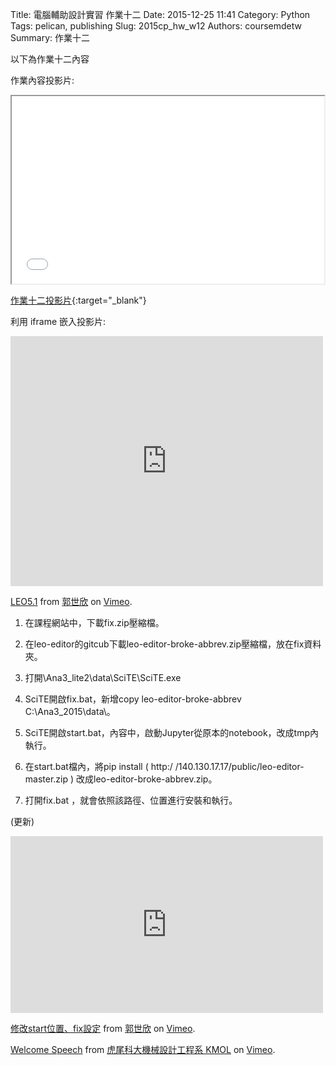 Title: 電腦輔助設計實習 作業十二
Date: 2015-12-25 11:41
Category: Python
Tags: pelican, publishing
Slug: 2015cp_hw_w12
Authors: coursemdetw
Summary: 作業十二

以下為作業十二內容

作業內容投影片:

<iframe src=" cadp_w12_simplest.html" width="500" height="300"></iframe>

[作業十二投影片](simplest7.html){:target="_blank"}

利用 iframe 嵌入投影片:


<iframe src="https://player.vimeo.com/video/149942487" width="500" height="400" frameborder="0" webkitallowfullscreen mozallowfullscreen allowfullscreen></iframe> <p><a href="https://vimeo.com/149942487">LEO5.1</a> from <a href="https://vimeo.com/user44938638">郭世欣</a> on <a href="https://vimeo.com">Vimeo</a>.</p>

1. 在課程網站中，下載fix.zip壓縮檔。

2. 在leo-editor的gitcub下載leo-editor-broke-abbrev.zip壓縮檔，放在fix資料夾。

3. 打開\Ana3_lite2\data\SciTE\SciTE.exe

4. SciTE開啟fix.bat，新增copy leo-editor-broke-abbrev C:\Ana3_2015\data\。

5. SciTE開啟start.bat，內容中，啟動Jupyter從原本的notebook，改成tmp內執行。

6. 在start.bat檔內，將pip install ( http:/ /140.130.17.17/public/leo-editor-master.zip ) 改成leo-editor-broke-abbrev.zip。

7. 打開fix.bat ，就會依照該路徑、位置進行安裝和執行。

(更新)

<iframe src="https://player.vimeo.com/video/151209147" width="500" height="283" frameborder="0" webkitallowfullscreen mozallowfullscreen allowfullscreen></iframe>
<p><a href="https://vimeo.com/151209147">修改start位置、fix設定</a> from <a href="https://vimeo.com/user44938638">郭世欣</a> on <a href="https://vimeo.com">Vimeo</a>.</p>

 <p><a href="https://vimeo.com/user44938638">Welcome Speech</a> from <a href="https://vimeo.com/user24079973">虎尾科大機械設計工程系 KMOL</a> on <a href="https://vimeo.com">Vimeo</a>.</p>
